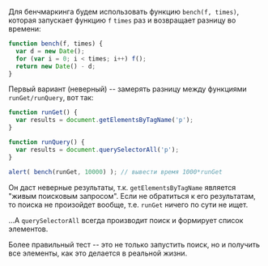Для бенчмаркинга будем использовать функцию `bench(f, times)`, которая запускает функцию `f` `times` раз и возвращает разницу во времени:

```js
function bench(f, times) {
  var d = new Date();
  for (var i = 0; i < times; i++) f();
  return new Date() - d;
}
```

Первый вариант (неверный) -- замерять разницу между функциями `runGet/runQuery`, вот так:

```js
function runGet() {
  var results = document.getElementsByTagName('p');
}

function runQuery() {
  var results = document.querySelectorAll('p');
}

alert( bench(runGet, 10000) ); // вывести время 1000*runGet
```

Он даст неверные результаты, т.к. `getElementsByTagName` является "живым поисковым запросом". Если не обратиться к его результатам, то поиска не произойдет вообще, т.е. `runGet` ничего по сути не ищет.

...А `querySelectorAll` всегда производит поиск и формирует список элементов.

Более правильный тест -- это не только запустить поиск, но и получить все элементы, как это делается в реальной жизни.



